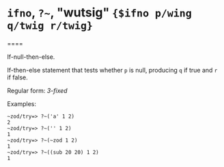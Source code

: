 # `ifno`, `?~`, "wutsig" `{$ifno p/wing q/twig r/twig}`
====

If-null-then-else.

If-then-else statement that tests whether `p` is null, producing `q` if true
and `r` if false.

Regular form: *3-fixed*

Examples:

    ~zod/try=> ?~('a' 1 2)
    2
    ~zod/try=> ?~('' 1 2)
    1
    ~zod/try=> ?~(~zod 1 2)
    1
    ~zod/try=> ?~((sub 20 20) 1 2)
    1

